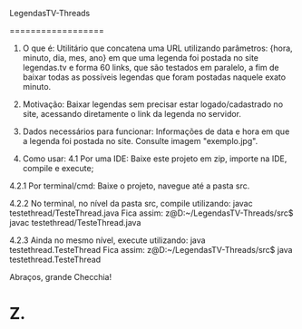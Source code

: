 LegendasTV-Threads

==================
1) O que é:
Utilitário que concatena uma URL utilizando parâmetros: {hora, minuto, dia, mes, ano} em que uma legenda foi postada no site legendas.tv e forma 60 links, que são testados em paralelo, a fim de baixar todas as possíveis legendas que foram postadas naquele exato minuto.

2) Motivação:
Baixar legendas sem precisar estar logado/cadastrado no site, acessando diretamente o link da legenda no servidor.

3) Dados necessários para funcionar:
Informações de data e hora em que a legenda foi postada no site. Consulte imagem "exemplo.jpg".

4) Como usar:
4.1    Por uma IDE: Baixe este projeto em zip, importe na IDE, compile e execute;

4.2.1  Por terminal/cmd: Baixe o projeto, navegue até a pasta src.

4.2.2  No terminal, no nível da pasta src, compile utilizando:    javac testethread/TesteThread.java
       Fica assim: z@D:~/LegendasTV-Threads/src$ javac testethread/TesteThread.java

4.2.3  Ainda no mesmo nível, execute utilizando:    java testethread.TesteThread
       Fica assim: z@D:~/LegendasTV-Threads/src$ java testethread.TesteThread
       
       
       
Abraços, grande Checchia!

Z.
==================
